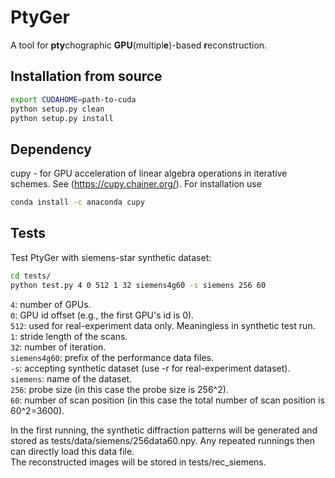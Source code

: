 # PtyGer
A tool for **pty**chographic **GPU**(multipl**e**)-based **r**econstruction. 

## Installation from source
```bash
export CUDAHOME=path-to-cuda
python setup.py clean
python setup.py install
```

## Dependency 
cupy - for GPU acceleration of linear algebra operations in iterative schemes. See (https://cupy.chainer.org/). For installation use
```bash
conda install -c anaconda cupy
```

## Tests
Test PtyGer with siemens-star synthetic dataset:
```bash
cd tests/
python test.py 4 0 512 1 32 siemens4g60 -s siemens 256 60
```
`4`: number of GPUs. <br />
`0`: GPU id offset (e.g., the first GPU's id is 0). <br />
`512`: used for real-experiment data only. Meaningless in synthetic test run. <br />
`1`: stride length of the scans. <br />
`32`: number of iteration. <br />
`siemens4g60`: prefix of the performance data files. <br />
`-s`: accepting synthetic dataset (use -r for real-experiment dataset). <br />
`siemens`: name of the dataset. <br />
`256`: probe size (in this case the probe size is 256^2). <br />
`60`: number of scan position (in this case the total number of scan position is 60^2=3600). <br />

In the first running, the synthetic diffraction patterns will be generated and stored as tests/data/siemens/256data60.npy. Any repeated runnings then can directly load this data file. <br />
The reconstructed images will be stored in tests/rec_siemens.
